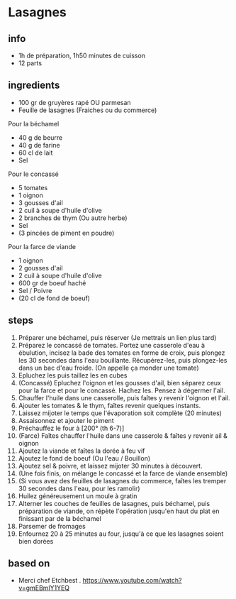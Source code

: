 # Lasagnes

## info  
* 1h de préparation, 1h50 minutes de cuisson
* 12 parts

## ingredients
* 100 gr de gruyères rapé OU parmesan 
* Feuille de lasagnes (Fraiches ou du commerce)

Pour la béchamel 
* 40 g de beurre
* 40 g de farine
* 60 cl de lait
* Sel

Pour le concassé 
* 5 tomates
* 1 oignon
* 3 gousses d'ail
* 2 cuil à soupe d'huile d'olive
* 2 branches de thym (Ou autre herbe)
* Sel
* (3 pincées de piment en poudre)

Pour la farce de viande
* 1 oignon
* 2 gousses d'ail
* 2 cuil à soupe d'huile d'olive
* 600 gr de boeuf haché 
* Sel / Poivre
* (20 cl de fond de boeuf)

## steps  
1. Préparer une béchamel, puis réserver (Je mettrais un lien plus tard)
2. Préparez le concassé de tomates. Portez une casserole d'eau à ébulution, incisez la bade des tomates en forme de croix, puis plongez les 30 secondes dans l'eau bouillante. Récupérez-les, puis plongez-les dans un bac d'eau froide. (On appelle ça monder une tomate)
3. Epluchez les puis taillez les en cubes
4. (Concassé) Epluchez l'oignon et les gousses d'ail, bien séparez ceux pour la farce et pour le concassé. Hachez les. Pensez à dégermer l'ail.
5. Chauffer l'huile dans une casserolle, puis faîtes y revenir l'oignon et l'ail. 
6. Ajouter les tomates & le thym, faîtes revenir quelques instants.
7. Laissez mijoter le temps que l'évaporation soit complète (20 minutes)
8. Assaisonnez et ajouter le piment
9. Préchauffez le four à [200° (th 6-7)]
10. (Farce) Faîtes chauffer l'huile dans une casserole & faîtes y revenir ail & oignon
11. Ajoutez la viande et faîtes la dorée à feu vif
12. Ajoutez le fond de boeuf (Ou l'eau / Bouillon)
13. Ajoutez sel & poivre, et laissez mijoter 30 minutes à découvert.
14. (Une fois finis, on mélange le concassé et la farce de viande ensemble)
14. (Si vous avez des feuilles de lasagnes du commerce, faîtes les tremper 30 secondes dans l'eau, pour les ramolir)
14. Huilez généreusement un moule à gratin
15. Alterner les couches de feuilles de lasagnes, puis béchamel, puis préparation de viande, on répète l'opération jusqu'en haut du plat en finissant par de la béchamel
16. Parsemer de fromages 
17. Enfournez 20 à 25 minutes au four, jusqu'à ce que les lasagnes soient bien dorées

## based on  
* Merci chef Etchbest . https://www.youtube.com/watch?v=gmEBmlY1YEQ
